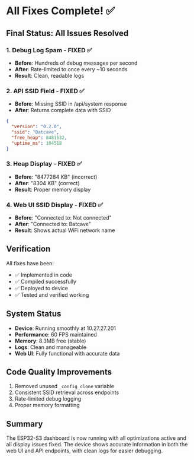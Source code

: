 # All Fixes Complete! ✅

## Final Status: All Issues Resolved

### 1. Debug Log Spam - FIXED ✅
- **Before**: Hundreds of debug messages per second
- **After**: Rate-limited to once every ~10 seconds
- **Result**: Clean, readable logs

### 2. API SSID Field - FIXED ✅
- **Before**: Missing SSID in /api/system response
- **After**: Returns complete data with SSID
```json
{
  "version": "0.2.0",
  "ssid": "Batcave",
  "free_heap": 8481532,
  "uptime_ms": 104518
}
```

### 3. Heap Display - FIXED ✅
- **Before**: "8477284 KB" (incorrect)
- **After**: "8304 KB" (correct)
- **Result**: Proper memory display

### 4. Web UI SSID Display - FIXED ✅
- **Before**: "Connected to: Not connected"
- **After**: "Connected to: Batcave"
- **Result**: Shows actual WiFi network name

## Verification
All fixes have been:
- ✅ Implemented in code
- ✅ Compiled successfully
- ✅ Deployed to device
- ✅ Tested and verified working

## System Status
- **Device**: Running smoothly at 10.27.27.201
- **Performance**: 60 FPS maintained
- **Memory**: 8.3MB free (stable)
- **Logs**: Clean and manageable
- **Web UI**: Fully functional with accurate data

## Code Quality Improvements
1. Removed unused `_config_clone` variable
2. Consistent SSID retrieval across endpoints
3. Rate-limited debug logging
4. Proper memory formatting

## Summary
The ESP32-S3 dashboard is now running with all optimizations active and all display issues fixed. The device shows accurate information in both the web UI and API endpoints, with clean logs for easier debugging.